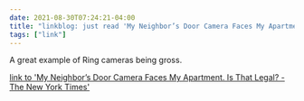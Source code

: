 ```yaml
---
date: 2021-08-30T07:24:21-04:00
title: "linkblog: just read 'My Neighbor’s Door Camera Faces My Apartment. Is That Legal? - The New York Times'"
tags: ["link"]
---
```

A great example of Ring cameras being gross.
 
[link to 'My Neighbor’s Door Camera Faces My Apartment. Is That Legal? - The New York Times'](https://www.nytimes.com/2021/08/28/realestate/my-neighbors-door-camera-faces-my-apartment-is-that-legal.html)
